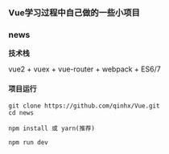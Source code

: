 ### 			Vue学习过程中自己做的一些小项目

### news

**技术栈** 

vue2 + vuex + vue-router + webpack + ES6/7

#### 项目运行

```
git clone https://github.com/qinhx/Vue.git
cd news

npm install 或 yarn(推荐)

npm run dev
```



``` git clone 

```

